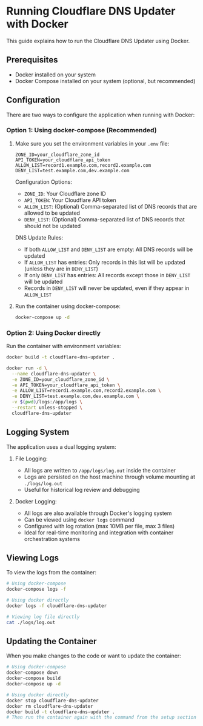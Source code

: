 # Running Cloudflare DNS Updater with Docker

This guide explains how to run the Cloudflare DNS Updater using Docker.

## Prerequisites

- Docker installed on your system
- Docker Compose installed on your system (optional, but recommended)

## Configuration

There are two ways to configure the application when running with Docker:

### Option 1: Using docker-compose (Recommended)

1. Make sure you set the environment variables in your `.env` file:
   ```
   ZONE_ID=your_cloudflare_zone_id
   API_TOKEN=your_cloudflare_api_token
   ALLOW_LIST=record1.example.com,record2.example.com
   DENY_LIST=test.example.com,dev.example.com
   ```

   Configuration Options:
   - `ZONE_ID`: Your Cloudflare zone ID
   - `API_TOKEN`: Your Cloudflare API token
   - `ALLOW_LIST`: (Optional) Comma-separated list of DNS records that are allowed to be updated
   - `DENY_LIST`: (Optional) Comma-separated list of DNS records that should not be updated

   DNS Update Rules:
   - If both `ALLOW_LIST` and `DENY_LIST` are empty: All DNS records will be updated
   - If `ALLOW_LIST` has entries: Only records in this list will be updated (unless they are in `DENY_LIST`)
   - If only `DENY_LIST` has entries: All records except those in `DENY_LIST` will be updated
   - Records in `DENY_LIST` will never be updated, even if they appear in `ALLOW_LIST`

2. Run the container using docker-compose:
   ```bash
   docker-compose up -d
   ```

### Option 2: Using Docker directly

Run the container with environment variables:

```bash
docker build -t cloudflare-dns-updater .

docker run -d \
  --name cloudflare-dns-updater \
  -e ZONE_ID=your_cloudflare_zone_id \
  -e API_TOKEN=your_cloudflare_api_token \
  -e ALLOW_LIST=record1.example.com,record2.example.com \
  -e DENY_LIST=test.example.com,dev.example.com \
  -v $(pwd)/logs:/app/logs \
  --restart unless-stopped \
  cloudflare-dns-updater
```

## Logging System

The application uses a dual logging system:

1. File Logging:
   - All logs are written to `/app/logs/log.out` inside the container
   - Logs are persisted on the host machine through volume mounting at `./logs/log.out`
   - Useful for historical log review and debugging

2. Docker Logging:
   - All logs are also available through Docker's logging system
   - Can be viewed using `docker logs` command
   - Configured with log rotation (max 10MB per file, max 3 files)
   - Ideal for real-time monitoring and integration with container orchestration systems

## Viewing Logs

To view the logs from the container:

```bash
# Using docker-compose
docker-compose logs -f

# Using docker directly
docker logs -f cloudflare-dns-updater

# Viewing log file directly
cat ./logs/log.out
```

## Updating the Container

When you make changes to the code or want to update the container:

```bash
# Using docker-compose
docker-compose down
docker-compose build
docker-compose up -d

# Using docker directly
docker stop cloudflare-dns-updater
docker rm cloudflare-dns-updater
docker build -t cloudflare-dns-updater .
# Then run the container again with the command from the setup section
```
